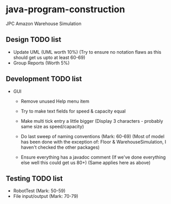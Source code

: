 # java-program-construction
JPC Amazon Warehouse Simulation

## Design TODO list
* Update UML (UML worth 10%) (Try to ensure no notation flaws as this should get us upto at least 60-69)
* Group Reports (Worth 5%)

## Development TODO list
* GUI
  * Remove unused Help menu item
  * Try to make text fields for speed & capacity equal
  * Make multi tick entry a little bigger (Display 3 characters - probably same size as speed/capacity)
  
  * Do last sweep of naming conventions (Mark: 60-69) 
    (Most of model has been done with the exception of: Floor & WarehouseSimulation, 
     I haven't checked the other packages) 
  * Ensure everything has a javadoc comment (If we've done everything else well this could get us 80+) (Same applies here as above)

## Testing TODO list
 * RobotTest (Mark: 50-59)
 * File input/output (Mark: 70-79)
